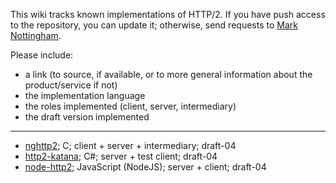This wiki tracks known implementations of HTTP/2. If you have push access to the repository, you can update it; otherwise, send requests to [Mark Nottingham](mailto:mnot@mnot.net).

Please include:

* a link (to source, if available, or to more general information about the product/service if not)
* the implementation language
* the roles implemented (client, server, intermediary)
* the draft version implemented

***

* [nghttp2](https://github.com/tatsuhiro-t/nghttp2); C; client + server + intermediary; draft-04
* [http2-katana](https://github.com/MSOpenTech/http2-katana); C#; server + test client; draft-04
* [node-http2](https://github.com/molnarg/node-http2); JavaScript (NodeJS); server + client; draft-04
